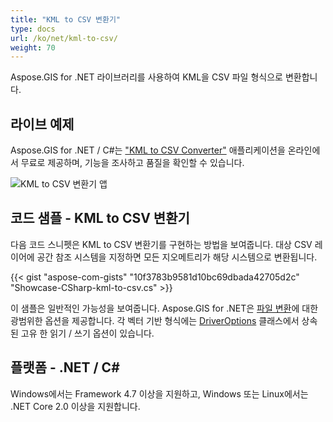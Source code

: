 ```yaml
---
title: "KML to CSV 변환기"
type: docs
url: /ko/net/kml-to-csv/
weight: 70
---
```


Aspose.GIS for .NET 라이브러리를 사용하여 KML을 CSV 파일 형식으로 변환합니다.

## **라이브 예제**

Aspose.GIS for .NET / C#는 ["KML to CSV Converter"](https://products.aspose.app/gis/conversion/kml-to-csv) 애플리케이션을 온라인에서 무료로 제공하며, 기능을 조사하고 품질을 확인할 수 있습니다.

![KML to CSV 변환기 앱](conversion.png)

## **코드 샘플 - KML to CSV 변환기**

다음 코드 스니펫은 KML to CSV 변환기를 구현하는 방법을 보여줍니다. 대상 CSV 레이어에 공간 참조 시스템을 지정하면 모든 지오메트리가 해당 시스템으로 변환됩니다. 

{{< gist "aspose-com-gists" "10f3783b9581d10bc69dbada42705d2c" "Showcase-CSharp-kml-to-csv.cs" >}}

이 샘플은 일반적인 가능성을 보여줍니다. Aspose.GIS for .NET은 [파일 변환](https://docs.aspose.com/gis/net/vector-layers/)에 대한 광범위한 옵션을 제공합니다. 각 벡터 기반 형식에는 [DriverOptions](https://reference.aspose.com/gis/net/aspose.gis/driveroptions) 클래스에서 상속된 고유 한 읽기 / 쓰기 옵션이 있습니다.

## **플랫폼 - .NET / C#**

Windows에서는 Framework 4.7 이상을 지원하고, Windows 또는 Linux에서는 .NET Core 2.0 이상을 지원합니다.
